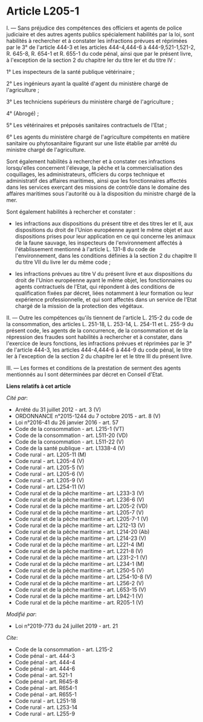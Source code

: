 # Article L205-1

I. ― Sans préjudice des compétences des officiers et agents de police judiciaire et des autres agents publics spécialement
habilités par la loi, sont habilités à rechercher et à constater les infractions prévues et réprimées par le 3° de l'article
444-3 et les articles 444-4,444-6 à 444-9,521-1,521-2, R. 645-8, 
R. 654-1 et R. 655-1 du code pénal, ainsi que par le présent livre, à l'exception de la section 2 du chapitre Ier du titre
Ier et du titre IV :

1° Les inspecteurs de la santé publique vétérinaire ;

2° Les ingénieurs ayant la qualité d'agent du ministère chargé de l'agriculture ;

3° Les techniciens supérieurs du ministère chargé de l'agriculture ;

4° (Abrogé) ;

5° Les vétérinaires et préposés sanitaires contractuels de l'Etat ;

6° Les agents du ministère chargé de l'agriculture compétents en matière sanitaire ou phytosanitaire figurant sur une liste
établie par arrêté du ministre chargé de l'agriculture.

Sont également habilités à rechercher et à constater ces infractions lorsqu'elles concernent l'élevage, la pêche et la
commercialisation des coquillages, les administrateurs, officiers du corps technique et administratif des affaires maritimes,
ainsi que les fonctionnaires affectés dans les services exerçant des missions de contrôle dans le domaine des affaires
maritimes sous l'autorité ou à la disposition du ministre chargé de la mer.

Sont également habilités à rechercher et constater :

- les infractions aux dispositions du présent titre et des titres Ier et II, aux dispositions du droit de l'Union européenne
ayant le même objet et aux dispositions prises pour leur application en ce qui concerne les animaux de la faune sauvage, les
inspecteurs de l'environnement affectés à l'établissement mentionné à l'article L. 131-8 du code de l'environnement, dans les
conditions définies à la section 2 du chapitre II du titre VII du livre Ier du même code ;

- les infractions prévues au titre V du présent livre et aux dispositions du droit de l'Union européenne ayant le même objet,
les fonctionnaires ou agents contractuels de l'Etat, qui répondent à des conditions de qualification fixées par décret, liées
notamment à leur formation ou leur expérience professionnelle, et qui sont affectés dans un service de l'Etat chargé de la
mission de la protection des végétaux.

II. ― Outre les compétences qu'ils tiennent de l'article L. 215-2 du code de la consommation, des articles L. 251-18, L.
253-14, L. 254-11 et L. 255-9 du présent code, les agents de la concurrence, de la consommation et de la répression des
fraudes sont habilités à rechercher et à constater, dans l'exercice de leurs fonctions, les infractions prévues et réprimées
par le 3° de l'article 444-3, les articles 444-4,444-6 à 444-9 du code pénal, le titre Ier à l'exception de la section 2 du
chapitre Ier et le titre III du présent livre.

III. ― Les formes et conditions de la prestation de serment des agents mentionnés au I sont déterminées par décret en Conseil
d'Etat.

**Liens relatifs à cet article**

_Cité par_:

  - Arrêté du 31 juillet 2012 - art. 3 (V)
  - ORDONNANCE n°2015-1244 du 7 octobre 2015 - art. 8 (V)
  - Loi n°2016-41 du 26 janvier 2016 - art. 57
  - Code de la consommation - art. L215-1 (VT)
  - Code de la consommation - art. L511-20 (VD)
  - Code de la consommation - art. L511-22 (V)
  - Code de la santé publique - art. L1338-4 (V)
  - Code rural - art. L205-11 (M)
  - Code rural - art. L205-4 (V)
  - Code rural - art. L205-5 (V)
  - Code rural - art. L205-6 (V)
  - Code rural - art. L205-9 (V)
  - Code rural - art. L254-11 (V)
  - Code rural et  de la pêche maritime - art. L233-3 (V)
  - Code rural et  de la pêche maritime - art. L236-6 (V)
  - Code rural et de la pêche maritime - art. L205-2 (VD)
  - Code rural et de la pêche maritime - art. L205-7 (V)
  - Code rural et de la pêche maritime - art. L205-7-1 (V)
  - Code rural et de la pêche maritime - art. L212-13 (V)
  - Code rural et de la pêche maritime - art. L214-20 (Ab)
  - Code rural et de la pêche maritime - art. L214-23 (V)
  - Code rural et de la pêche maritime - art. L221-4 (M)
  - Code rural et de la pêche maritime - art. L221-8 (V)
  - Code rural et de la pêche maritime - art. L231-2-1 (V)
  - Code rural et de la pêche maritime - art. L234-1 (M)
  - Code rural et de la pêche maritime - art. L250-5 (V)
  - Code rural et de la pêche maritime - art. L254-10-8 (V)
  - Code rural et de la pêche maritime - art. L256-2 (V)
  - Code rural et de la pêche maritime - art. L653-15 (V)
  - Code rural et de la pêche maritime - art. L942-1 (V)
  - Code rural et de la pêche maritime - art. R205-1 (V)

_Modifié par_:

  - Loi n°2019-773 du 24 juillet 2019 - art. 21

_Cite_:

  - Code de la consommation - art. L215-2
  - Code pénal - art. 444-3
  - Code pénal - art. 444-4
  - Code pénal - art. 444-6
  - Code pénal - art. 521-1
  - Code pénal - art. R645-8
  - Code pénal - art. R654-1
  - Code pénal - art. R655-1
  - Code rural - art. L251-18
  - Code rural - art. L253-14
  - Code rural - art. L255-9
